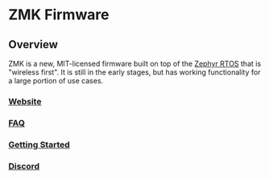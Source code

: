 # ZMK Firmware

## Overview
ZMK is a new, MIT-licensed firmware built on top of the [Zephyr RTOS](https://www.zephyrproject.org/) that is "wireless first". It is still in the early stages, but has working functionality for a large portion of use cases.

### [Website](https://zmkfirmware.dev/)
### [FAQ](https://zmkfirmware.dev/docs/faq/)
### [Getting Started](https://zmkfirmware.dev/docs/user-setup)
### [Discord](https://zmkfirmware.dev/community/discord/invite)
